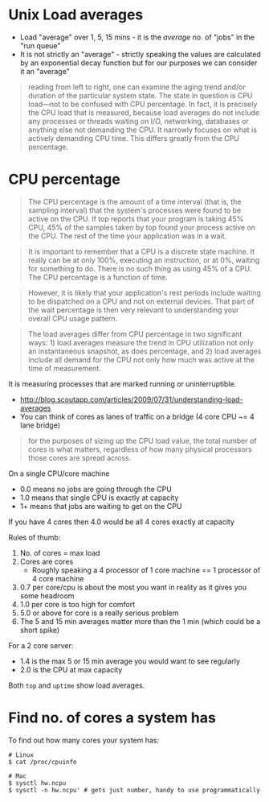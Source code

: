 # Unix Load averages

- Load "average" over 1, 5, 15 mins - it is the _average_ no. of "jobs" in the
  "run queue"
- It is not strictly an "average" - strictly speaking the values are calculated
  by an exponential decay function but for our purposes we can consider it an
  "average"

> reading from left to right, one can examine the aging trend and/or duration of
> the particular system state. The state in question is CPU load—not to be
> confused with CPU percentage. In fact, it is precisely the CPU load that is
> measured, because load averages do not include any processes or threads
> waiting on I/O, networking, databases or anything else not demanding the CPU.
> It narrowly focuses on what is actively demanding CPU time. This differs
> greatly from the CPU percentage.

# CPU percentage

> The CPU percentage is the amount of a time interval (that is, the sampling
> interval) that the system's processes were found to be active on the CPU. If
> top reports that your program is taking 45% CPU, 45% of the samples taken by
> top found your process active on the CPU. The rest of the time your
> application was in a wait.

> It is important to remember that a CPU is a discrete state machine. It really
> can be at only 100%, executing an instruction, or at 0%, waiting for something
> to do. There is no such thing as using 45% of a CPU. The CPU percentage is a
> function of time.

> However, it is likely that your application's rest periods include waiting to
> be dispatched on a CPU and not on external devices. That part of the wait
> percentage is then very relevant to understanding your overall CPU usage
> pattern.

> The load averages differ from CPU percentage in two significant ways: 1) load
> averages measure the trend in CPU utilization not only an instantaneous
> snapshot, as does percentage, and 2) load averages include all demand for the
> CPU not only how much was active at the time of measurement.

It is measuring processes that are marked running or uninterruptible.

- http://blog.scoutapp.com/articles/2009/07/31/understanding-load-averages
- You can think of cores as lanes of traffic on a bridge (4 core CPU ~= 4 lane
  bridge)

> for the purposes of sizing up the CPU load value, the total number of cores is
> what matters, regardless of how many physical processors those cores are
> spread across.

On a single CPU/core machine

- 0.0 means no jobs are going through the CPU
- 1.0 means that single CPU is exactly at capacity
- 1+ means that jobs are waiting to get on the CPU

If you have 4 cores then 4.0 would be all 4 cores exactly at capacity

Rules of thumb:

1. No. of cores = max load
2. Cores are cores
    - Roughly speaking a 4 processor of 1 core machine == 1 processor of 4 core
      machine
3. 0.7 per core/cpu is about the most you want in reality as it gives you some
   headroom
4. 1.0 per core is too high for comfort
5. 5.0 or above for core is a really serious problem
6. The 5 and 15 min averages matter more than the 1 min (which could be a short
   spike)

For a 2 core server:

- 1.4 is the max 5 or 15 min average you would want to see regularly
- 2.0 is the CPU at max capacity

Both `top` and `uptime` show load averages.

# Find no. of cores a system has

To find out how many cores your system has:

```
# Linux
$ cat /proc/cpuinfo

# Mac
$ sysctl hw.ncpu
$ sysctl -n hw.ncpu' # gets just number, handy to use programmatically
```
